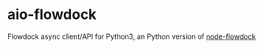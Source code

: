 # aio-flowdock
Flowdock async client/API for Python3, an Python version of [node-flowdock](https://github.com/flowdock/node-flowdock)

